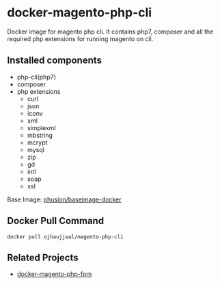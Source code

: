docker-magento-php-cli
=============================
Docker image for magento php cli. It contains php7, composer and all the required php extensions for running magento on cli.

## Installed components
* php-cli(php7)
* composer
* php extensions
  * curl
  * json
  * iconv
  * xml
  * simplexml
  * mbstring
  * mcrypt
  * mysql
  * zip
  * gd
  * intl
  * soap
  * xsl

Base Image: [phusion/baseimage-docker](https://github.com/phusion/baseimage-docker)

## Docker Pull Command
```
docker pull ojhaujjwal/magento-php-cli
```

## Related Projects
* [docker-magento-php-fpm](https://github.com/ojhaujjwal/docker-magento-php-fpm)
